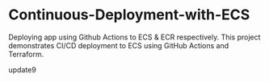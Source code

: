 # Continuous-Deployment-with-ECS
Deploying app using Github Actions to ECS &amp; ECR respectively.
This project demonstrates CI/CD deployment to ECS using GitHub Actions and Terraform.


update9
